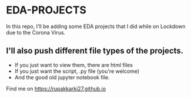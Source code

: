 # EDA-PROJECTS
In this repo, I'll be adding some EDA projects that I did while on Lockdown due to the Corona Virus.

## I'll also push different file types of the projects.
- If you just want to view them, there are html files
- If you just want the script, .py file (you're welcome)
- And the good old jupyter notebook file.

Find me on https://rupakkarki27.github.io

